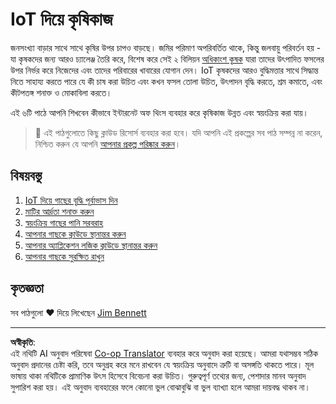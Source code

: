 <!--
CO_OP_TRANSLATOR_METADATA:
{
  "original_hash": "428bda82d9e6016ecea7c797564bf081",
  "translation_date": "2025-08-27T10:55:13+00:00",
  "source_file": "2-farm/README.md",
  "language_code": "bn"
}
-->
# IoT দিয়ে কৃষিকাজ

জনসংখ্যা বাড়ার সাথে সাথে কৃষির উপর চাপও বাড়ছে। জমির পরিমাণ অপরিবর্তিত থাকে, কিন্তু জলবায়ু পরিবর্তন হয় - যা কৃষকদের জন্য আরও চ্যালেঞ্জ তৈরি করে, বিশেষ করে সেই ২ বিলিয়ন [অধিকাংশ কৃষক](https://wikipedia.org/wiki/Subsistence_agriculture) যারা তাদের উৎপাদিত ফসলের উপর নির্ভর করে নিজেদের এবং তাদের পরিবারের খাবারের যোগান দেন। IoT কৃষকদের আরও বুদ্ধিমত্তার সাথে সিদ্ধান্ত নিতে সাহায্য করতে পারে যে কী চাষ করা উচিত এবং কখন ফসল তোলা উচিত, উৎপাদন বৃদ্ধি করতে, শ্রম কমাতে, এবং কীটপতঙ্গ শনাক্ত ও মোকাবিলা করতে।

এই ৬টি পাঠে আপনি শিখবেন কীভাবে ইন্টারনেট অফ থিংস ব্যবহার করে কৃষিকাজ উন্নত এবং স্বয়ংক্রিয় করা যায়।

> 💁 এই পাঠগুলোতে কিছু ক্লাউড রিসোর্স ব্যবহার করা হবে। যদি আপনি এই প্রকল্পের সব পাঠ সম্পন্ন না করেন, নিশ্চিত করুন যে আপনি [আপনার প্রকল্প পরিষ্কার করুন](../clean-up.md)।

## বিষয়বস্তু

1. [IoT দিয়ে গাছের বৃদ্ধি পূর্বাভাস দিন](lessons/1-predict-plant-growth/README.md)
1. [মাটির আর্দ্রতা শনাক্ত করুন](lessons/2-detect-soil-moisture/README.md)
1. [স্বয়ংক্রিয় গাছের পানি সরবরাহ](lessons/3-automated-plant-watering/README.md)
1. [আপনার গাছকে ক্লাউডে স্থানান্তর করুন](lessons/4-migrate-your-plant-to-the-cloud/README.md)
1. [আপনার অ্যাপ্লিকেশন লজিক ক্লাউডে স্থানান্তর করুন](lessons/5-migrate-application-to-the-cloud/README.md)
1. [আপনার গাছকে সুরক্ষিত রাখুন](lessons/6-keep-your-plant-secure/README.md)

## কৃতজ্ঞতা

সব পাঠগুলো ♥️ দিয়ে লিখেছেন [Jim Bennett](https://GitHub.com/JimBobBennett)

---

**অস্বীকৃতি**:  
এই নথিটি AI অনুবাদ পরিষেবা [Co-op Translator](https://github.com/Azure/co-op-translator) ব্যবহার করে অনুবাদ করা হয়েছে। আমরা যথাসম্ভব সঠিক অনুবাদ প্রদানের চেষ্টা করি, তবে অনুগ্রহ করে মনে রাখবেন যে স্বয়ংক্রিয় অনুবাদে ত্রুটি বা অসঙ্গতি থাকতে পারে। মূল ভাষায় থাকা নথিটিকে প্রামাণিক উৎস হিসেবে বিবেচনা করা উচিত। গুরুত্বপূর্ণ তথ্যের জন্য, পেশাদার মানব অনুবাদ সুপারিশ করা হয়। এই অনুবাদ ব্যবহারের ফলে কোনো ভুল বোঝাবুঝি বা ভুল ব্যাখ্যা হলে আমরা দায়বদ্ধ থাকব না।